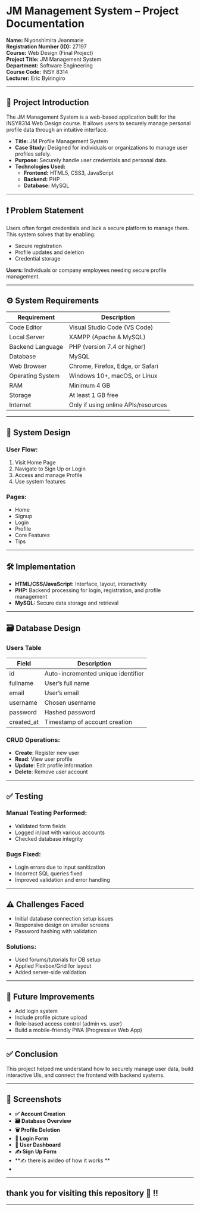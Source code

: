 # JM Management System – Project Documentation

**Name:** Niyonshimira Jeanmarie  
**Registration Number (ID):** 27197  
**Course:** Web Design (Final Project)  
**Project Title:** JM Management System  
**Department:** Software Engineering  
**Course Code:** INSY 8314  
**Lecturer:** Eric Byiringiro

---

## 📝 Project Introduction

The JM Management System is a web-based application built for the INSY8314 Web Design course. It allows users to securely manage personal profile data through an intuitive interface.

- **Title:** JM Profile Management System  
- **Case Study:** Designed for individuals or organizations to manage user profiles safely.  
- **Purpose:** Securely handle user credentials and personal data.  
- **Technologies Used:**  
  - **Frontend:** HTML5, CSS3, JavaScript  
  - **Backend:** PHP  
  - **Database:** MySQL

---

## ❗ Problem Statement

Users often forget credentials and lack a secure platform to manage them. This system solves that by enabling:

- Secure registration  
- Profile updates and deletion  
- Credential storage  

**Users:** Individuals or company employees needing secure profile management.

---

## ⚙️ System Requirements

| Requirement          | Description                             |
|----------------------|-----------------------------------------|
| Code Editor          | Visual Studio Code (VS Code)            |
| Local Server         | XAMPP (Apache & MySQL)                  |
| Backend Language     | PHP (version 7.4 or higher)             |
| Database             | MySQL                                   |
| Web Browser          | Chrome, Firefox, Edge, or Safari        |
| Operating System     | Windows 10+, macOS, or Linux            |
| RAM                  | Minimum 4 GB                            |
| Storage              | At least 1 GB free                      |
| Internet             | Only if using online APIs/resources     |

---

## 🔧 System Design

### User Flow:
1. Visit Home Page  
2. Navigate to Sign Up or Login  
3. Access and manage Profile  
4. Use system features  

### Pages:
- Home  
- Signup  
- Login  
- Profile  
- Core Features  
- Tips

---

## 🛠️ Implementation

- **HTML/CSS/JavaScript:** Interface, layout, interactivity  
- **PHP:** Backend processing for login, registration, and profile management  
- **MySQL:** Secure data storage and retrieval

---

## 🗃️ Database Design

### Users Table

| Field         | Description                             |
|---------------|-----------------------------------------|
| id            | Auto-incremented unique identifier      |
| fullname      | User’s full name                        |
| email         | User’s email                            |
| username      | Chosen username                         |
| password      | Hashed password                         |
| created_at    | Timestamp of account creation           |

### CRUD Operations:
- **Create**: Register new user  
- **Read**: View user profile  
- **Update**: Edit profile information  
- **Delete**: Remove user account  

---

## ✅ Testing

### Manual Testing Performed:
- Validated form fields  
- Logged in/out with various accounts  
- Checked database integrity

### Bugs Fixed:
- Login errors due to input sanitization  
- Incorrect SQL queries fixed  
- Improved validation and error handling

---

## ⚠️ Challenges Faced

- Initial database connection setup issues  
- Responsive design on smaller screens  
- Password hashing with validation

### Solutions:
- Used forums/tutorials for DB setup  
- Applied Flexbox/Grid for layout  
- Added server-side validation

---

## 🔮 Future Improvements

- Add login system  
- Include profile picture upload  
- Role-based access control (admin vs. user)  
- Build a mobile-friendly PWA (Progressive Web App)

---

## ✅ Conclusion

This project helped me understand how to securely manage user data, build interactive UIs, and connect the frontend with backend systems.

---

## 📸 Screenshots



- **✅ Account Creation**  
- **🗃️ Database Overview**  
- **🗑️ Profile Deletion**  
- **🔐 Login Form**  
- **👤 User Dashboard**  
- **✍️ Sign Up Form**
- **✍️  there is avideo of how it works **
- 
---
## thank  you for visiting  this repository  🤩 !!
---





